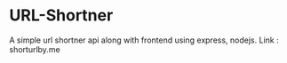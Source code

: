 # URL-Shortner
A simple url shortner api along with frontend using express, nodejs.
Link : shorturlby.me
